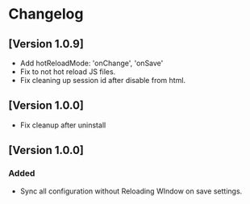 # Changelog

## [Version 1.0.9]

- Add hotReloadMode: 'onChange', 'onSave'
- Fix to not hot reload JS files.
- Fix cleaning up session id after disable from html.

## [Version 1.0.0]

- Fix cleanup after uninstall

## [Version 1.0.0]

### Added

- Sync all configuration without Reloading WIndow on save settings.